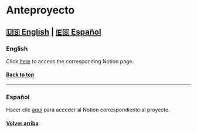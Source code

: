 # Anteproyecto

## [🇺🇸 English](#english) | [🇪🇸 Español](#español)

### English

Click [here](https://christian-millan-soria.notion.site/plotscore-7b99f56524704e96b75dc91d74cd3039) to access the corresponding Notion page.

#### [Back to top](#anteproyecto)

---

### Español

Hacer clic [aquí](https://christian-millan-soria.notion.site/plotscore-93a62f5a1acf4c7289b809359ff0ccff) para acceder al Notion correspondiente al proyecto.

#### [Volver arriba](#anteproyecto)
